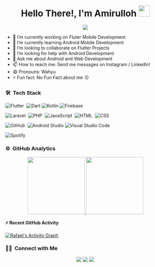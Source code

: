 <h1 align="center">Hello There!, I'm Amirulloh <img src="https://media.giphy.com/media/TEnXkcsHrP4YedChhA/giphy.gif" width="35"></h1>
<p align="center">
  <a href="https://github.com/amirudev"><img src="https://readme-typing-svg.herokuapp.com?lines=Junior+Software+Developer;Junior+Cross+Platform+Flutter+Developer;Android%20|%20Web%20|%20Flutter%20;Still%20Learning%20And%20Exploring&center=true&width=500&height=50"></a>
</p>

<!--
Here are some ideas to get you started:

- 🔭 I’m currently working on ...
- 🌱 I’m currently learning ...
- 👯 I’m looking to collaborate on ...
- 🤔 I’m looking for help with ...
- 💬 Ask me about ...
- 📫 How to reach me: ...
- 😄 Pronouns: ...
- ⚡ Fun fact: ...
-->

- 🔭 I’m currently working on Fluter Mobile Development
- 🌱 I’m currently learning Android Mobile Development
- 👯 I’m looking to collaborate on Flutter Projects
- 🤔 I’m looking for help with Android Development
- 💬 Ask me about Android and Web Development
- 📫 How to reach me: Send me messages on Instagram / Linkedln!
- 😄 Pronouns: Wahyu
- ⚡ Fun fact: No Fun Fact about me :D

### 🛠 &nbsp;Tech Stack

![Flutter](https://img.shields.io/badge/-Flutter-05122A?style=flat&logo=flutter)&nbsp;
![Dart](https://img.shields.io/badge/Dart-%23013243.svg?style=flat&logo=dart&logoColor=white)
![Kotlin](https://img.shields.io/badge/Kotlin-%23FF6F00.svg?style=flat&logo=kotlin&logoColor=white)
![Firebase](https://img.shields.io/badge/-Firebase-05122A?style=flat&logo=firebase&logoColor=A8B9CC)&nbsp;

![Laravel](https://img.shields.io/badge/-Laravel-05122A?style=flat&logo=laravel&logoColor=092E20)&nbsp;
![PHP](https://img.shields.io/badge/-PHP-05122A?style=flat&logo=php&logoColor=00599C)&nbsp;
![JavaScript](https://img.shields.io/badge/-JavaScript-05122A?style=flat&logo=javascript)&nbsp;
![HTML](https://img.shields.io/badge/-HTML-05122A?style=flat&logo=HTML5)&nbsp;
![CSS](https://img.shields.io/badge/-CSS-05122A?style=flat&logo=CSS3&logoColor=1572B6)&nbsp;

![GitHub](https://img.shields.io/badge/-GitHub-05122A?style=flat&logo=github)&nbsp;
![Android Studio](https://img.shields.io/badge/Android%20Studio-007ACC?style=flat&logo=Android%20Studio&logoColor=white)
![Visual Studio Code](https://img.shields.io/badge/-Visual%20Studio%20Code-05122A?style=flat&logo=visual-studio-code&logoColor=007ACC)&nbsp;


![Spotify](https://img.shields.io/badge/Spotify-%23000000.svg?style=flat&logo=spotify&logoColor=white)

### ⚙️ &nbsp;GitHub Analytics

<p align="center">
<a href="https://github.com/amirudev">
  <img height="180em" src="https://github-readme-stats-eight-theta.vercel.app/api?username=amirudev&show_icons=true&theme=algolia&include_all_commits=true&count_private=true"/>
  <img height="180em" src="https://github-readme-stats-eight-theta.vercel.app/api/top-langs/?username=amirudev&layout=compact&langs_count=8&theme=algolia&include_all_commits=true&count_private=true"/>
</a>
</p>



<summary><b>⚡ Recent GitHub Activity</b></summary>
  <br/>
   <a href="https://github.com/amirudev"><img alt="Rafael's Activity Graph" src="https://activity-graph.herokuapp.com/graph?username=amirudev&custom_title=Rafael's%20Contribution%20Graph&theme=react-dark" /></a>
  <br/>
  
  
  ### 🤝🏻 &nbsp;Connect with Me

<p align="center">
<a href="https://www.linkedin.com/in/wahyuamirulloh/"><img src="https://img.shields.io/badge/-Rafael%20LInedin-0077B5?style=flat&logo=Linkedin&logoColor=white"/></a>
<a href="mailto:amirudev@gmail.com"><img src="https://img.shields.io/badge/-amirudev@gmail.com-D14836?style=flat&logo=Gmail&logoColor=white"/></a>
<a href="https://www.instagram.com/amirudev/"><img src="https://img.shields.io/badge/-@amirudev_-E4405F?style=flat&logo=Instagram&logoColor=white"/></a>
</p>
